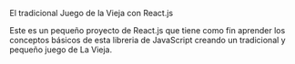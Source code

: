El tradicional Juego de la Vieja con React.js

Este es un pequeño proyecto de React.js que tiene como fin aprender los conceptos básicos de esta libreria de JavaScript creando un tradicional y pequeño juego de La Vieja.